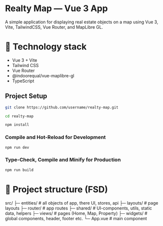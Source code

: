 # Realty Map — Vue 3 App

A simple application for displaying real estate objects on a map using Vue 3, Vite, TailwindCSS, Vue Router, and MapLibre GL.

# 🚀 Technology stack

- Vue 3 + Vite
- Tailwind CSS
- Vue Router
- @indoorequal/vue-maplibre-gl
- TypeScript

## Project Setup
```sh
git clone https://github.com/username/realty-map.git

cd realty-map
```

```sh
npm install
```

### Compile and Hot-Reload for Development

```sh
npm run dev
```

### Type-Check, Compile and Minify for Production

```sh
npm run build
```

# 📂 Project structure (FSD)

src/
 ├─ entities/      # all objects of app, there UI, stores, api
 ├─ layouts/       # page layouts
 ├─ router/        # app routes
 ├─ shared/        # UI-components, utils, static data, helpers
 ├─ views/         # pages (Home, Map, Property)
 ├─ widgets/       # global components, header, footer etc.
 └─ App.vue        # main component
